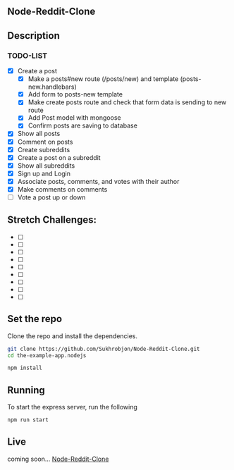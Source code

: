 ## Node-Reddit-Clone
## Description
### TODO-LIST

* [X] Create a post
    * [X] Make a posts#new route (/posts/new) and template (posts-new.handlebars)
    * [X] Add form to posts-new template
    * [X] Make create posts route and check that form data is sending to new route
    * [X] Add Post model with mongoose
    * [X] Confirm posts are saving to database
* [X] Show all posts
* [X] Comment on posts
* [X] Create subreddits
* [X] Create a post on a subreddit
* [X] Show all subreddits
* [X] Sign up and Login
* [X] Associate posts, comments, and votes with their author
* [X] Make comments on comments
* [ ] Vote a post up or down

## Stretch Challenges: 
* [ ]
* [ ]
* [ ]
* [ ]
* [ ]
* [ ]
* [ ]
* [ ]
* [ ]

## Set the repo 

Clone the repo and install the dependencies.

```bash
git clone https://github.com/Sukhrobjon/Node-Reddit-Clone.git
cd the-example-app.nodejs
```

```bash
npm install
```

## Running

To start the express server, run the following

```bash
npm run start
```
## Live
coming soon...
[Node-Reddit-Clone]()